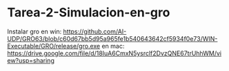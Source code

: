 # Tarea-2-Simulacion-en-gro
Instalar gro en win: https://github.com/AI-UDP/GRO63/blob/c60d67bb5d95a965fe1b540643642cf5934f0e73/WIN-Executable/GRO/release/gro.exe
             en mac: https://drive.google.com/file/d/18IuA6CmxN5ysrclf2DvzQNE67trUhhWM/view?usp=sharing
